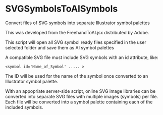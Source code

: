 # SVGSymbolsToAISymbols
Convert files of SVG symbols into separate Illustrator symbol palettes

This was developed from the FreehandToAI.jsx distributed by Adobe.

This script will open all SVG symbol ready files specified in the user selected folder and save them as AI symbol palettes

A compatible SVG file must include SVG symbols with an id attribute, like:
```
<symbol id='Name_of_Symbol' ..... >
```
The ID will be used for the name of the symbol once converted to an Illustrator symbol palette.

With an appopriate server-side script, online SVG image libraries can be converted into separate
SVG files with multiple images (symbols) per file. Each file will be converted into a symbol palette
containing each of the included symbols.
